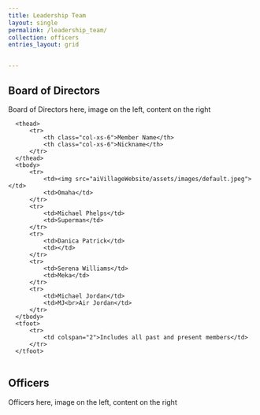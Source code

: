 ```yaml
---
title: Leadership Team
layout: single
permalink: /leadership_team/
collection: officers
entries_layout: grid


---
```

## Board of Directors
Board of Directors here, image on the left, content on the right
<table class="table table-bordered table-striped table-hover table-condensed">
                    
      <thead>
          <tr>
              <th class="col-xs-6">Member Name</th>
              <th class="col-xs-6">Nickname</th>
          </tr>
      </thead>
      <tbody>
          <tr>
              <td><img src="aiVillageWebsite/assets/images/default.jpeg"></td>
              <td>Omaha</td>
          </tr>
          <tr>
              <td>Michael Phelps</td>
              <td>Superman</td>
          </tr>
          <tr>
              <td>Danica Patrick</td>
              <td></td>
          </tr>
          <tr>
              <td>Serena Williams</td>
              <td>Meka</td>
          </tr>
          <tr>
              <td>Michael Jordan</td>
              <td>MJ<br>Air Jordan</td>
          </tr>
      </tbody>
      <tfoot>
          <tr>
              <td colspan="2">Includes all past and present members</td>
          </tr>
      </tfoot>
  </table>

## Officers
Officers here, image on the left, content on the right
